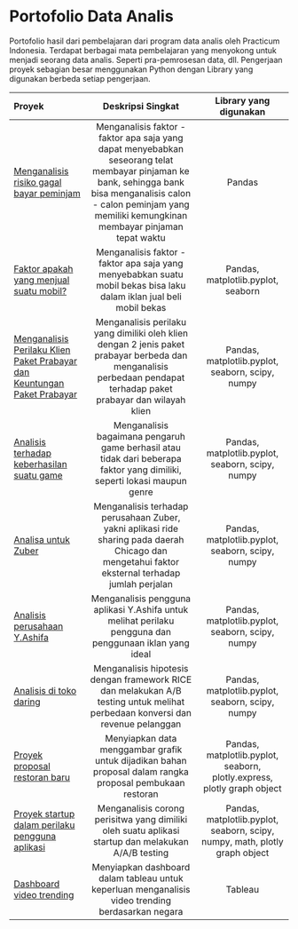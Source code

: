 # Portofolio Data Analis

Portofolio hasil dari pembelajaran dari program data analis oleh Practicum Indonesia. Terdapat berbagai mata pembelajaran yang menyokong untuk menjadi seorang data analis. Seperti pra-pemrosesan data, dll. Pengerjaan proyek sebagian besar menggunakan Python dengan Library yang digunakan  berbeda setiap pengerjaan.





| Proyek            |Deskripsi Singkat              |Library yang digunakan                    |
| :-------------------- | :---------------------: |:---------------------------:|
|     [Menganalisis risiko gagal bayar peminjam](https://github.com/hantaff197/data-analis-portofolio/tree/main/Sprint%201)     |     Menganalisis faktor - faktor apa saja yang dapat menyebabkan seseorang telat membayar pinjaman ke bank, sehingga bank bisa menganalisis calon - calon peminjam yang memiliki kemungkinan membayar pinjaman tepat waktu    |      Pandas         |
|     [Faktor apakah yang menjual suatu mobil?](https://github.com/hantaff197/data-analis-portofolio/tree/main/Sprint%202)     |     Menganalisis faktor - faktor apa saja yang menyebabkan suatu mobil bekas bisa laku dalam iklan jual beli mobil bekas   |      Pandas, matplotlib.pyplot, seaborn         |
|     [Menganalisis Perilaku Klien Paket Prabayar dan Keuntungan Paket Prabayar](https://github.com/hantaff197/data-analis-portofolio/tree/main/Sprint%203)     |     Menganalisis perilaku yang dimiliki oleh klien dengan 2 jenis paket prabayar berbeda dan menganalisis perbedaan pendapat terhadap paket prabayar dan wilayah klien  |      Pandas, matplotlib.pyplot, seaborn, scipy, numpy         |
|     [Analisis terhadap keberhasilan suatu game](https://github.com/hantaff197/data-analis-portofolio/tree/main/Sprint%204)     |     Menganalisis bagaimana pengaruh game berhasil atau tidak dari beberapa faktor yang dimiliki, seperti lokasi maupun genre  |      Pandas, matplotlib.pyplot, seaborn, scipy, numpy         |
|     [Analisa untuk Zuber](https://github.com/hantaff197/data-analis-portofolio/tree/main/Sprint%205)     |     Menganalisis terhadap perusahaan Zuber, yakni aplikasi ride sharing pada daerah Chicago dan mengetahui faktor eksternal terhadap jumlah perjalan   |      Pandas, matplotlib.pyplot, seaborn, scipy, numpy         |
|     [Analisis perusahaan Y.Ashifa](https://github.com/hantaff197/data-analis-portofolio/tree/main/Sprint%206)     |     Menganalisis pengguna aplikasi Y.Ashifa untuk melihat perilaku pengguna dan penggunaan iklan yang ideal   |      Pandas, matplotlib.pyplot, seaborn, scipy, numpy         |
|     [Analisis di toko daring](https://github.com/hantaff197/data-analis-portofolio/tree/main/Sprint%207)     |     Menganalisis hipotesis dengan framework RICE dan melakukan A/B testing untuk melihat perbedaan konversi dan revenue pelanggan   |      Pandas, matplotlib.pyplot, seaborn, scipy, numpy         |
|     [Proyek proposal restoran baru](https://github.com/hantaff197/data-analis-portofolio/tree/main/Sprint%208)     |     Menyiapkan data menggambar grafik untuk dijadikan bahan proposal dalam rangka proposal pembukaan restoran   |      Pandas, matplotlib.pyplot, seaborn, plotly.express, plotly graph object       |
|     [Proyek startup dalam perilaku pengguna aplikasi](https://github.com/hantaff197/data-analis-portofolio/tree/main/Sprint%209)     |     Menganalisis corong perisitwa yang dimiliki oleh suatu aplikasi startup dan melakukan A/A/B testing   |      Pandas, matplotlib.pyplot, seaborn, scipy, numpy, math, plotly graph object       |
|     [Dashboard video trending](https://github.com/hantaff197/data-analis-portofolio/tree/main/Sprint%2010)     |Menyiapkan dashboard dalam tableau untuk keperluan menganalisis video trending berdasarkan negara   |     Tableau       |
